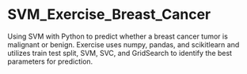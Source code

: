 # SVM_Exercise_Breast_Cancer
Using SVM with Python to predict whether a breast cancer tumor is malignant or benign. Exercise uses numpy, pandas, and scikitlearn and utilizes train test split, SVM, SVC,  and GridSearch to identify the best parameters for prediction.
